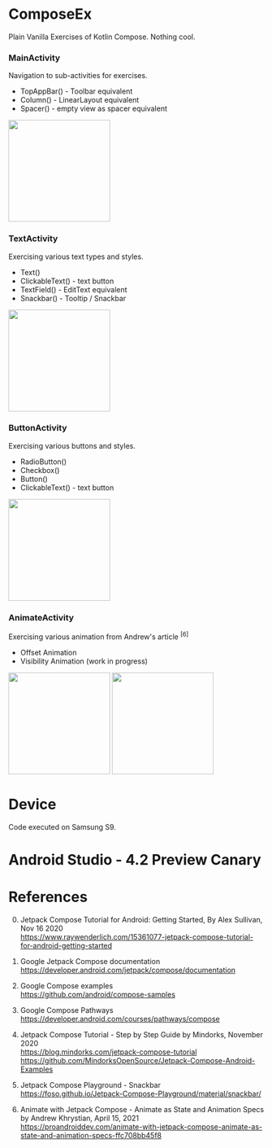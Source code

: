 # ComposeEx
Plain Vanilla Exercises of Kotlin Compose.  Nothing cool.

### MainActivity
Navigation to sub-activities for exercises.
- TopAppBar() - Toolbar equivalent 
- Column() - LinearLayout equivalent 
- Spacer() - empty view as spacer equivalent 
<img width="200" src="https://user-images.githubusercontent.com/1282659/120253725-bfbc6f80-c24d-11eb-916d-2a92f3f98310.png">

### TextActivity
Exercising various text types and styles. 
- Text() 
- ClickableText() - text button 
- TextField() - EditText equivalent 
- Snackbar() - Tooltip / Snackbar
<img width="200" src="https://user-images.githubusercontent.com/1282659/115166898-02016700-a07b-11eb-9133-7bcea1f346ef.png">

### ButtonActivity
Exercising various buttons and styles.
- RadioButton()
- Checkbox()
- Button() 
- ClickableText() - text button 
<img width="200" src="https://user-images.githubusercontent.com/1282659/115168225-c3ba7680-a07f-11eb-93fc-e1122f8420d3.png">

### AnimateActivity
Exercising various animation from Andrew's article <sup> [6] </sup>
- Offset Animation
- Visibility Animation (work in progress)

<img width="200" src="https://user-images.githubusercontent.com/1282659/120253921-46714c80-c24e-11eb-808e-b25875bbb61c.png"> <img width="200" src="https://user-images.githubusercontent.com/1282659/120253916-44a78900-c24e-11eb-9f0c-ac0bea51bc0f.png"> 

# Device
Code executed on Samsung S9.

# Android Studio - 4.2 Preview Canary

# References

0. Jetpack Compose Tutorial for Android: Getting Started, By Alex Sullivan, Nov 16 2020 \
https://www.raywenderlich.com/15361077-jetpack-compose-tutorial-for-android-getting-started

1. Google Jetpack Compose documentation \
https://developer.android.com/jetpack/compose/documentation

2. Google Compose examples \
https://github.com/android/compose-samples

3. Google Compose Pathways \
https://developer.android.com/courses/pathways/compose

4. Jetpack Compose Tutorial - Step by Step Guide by Mindorks, November 2020 \
https://blog.mindorks.com/jetpack-compose-tutorial \
https://github.com/MindorksOpenSource/Jetpack-Compose-Android-Examples

5. Jetpack Compose Playground - Snackbar \
https://foso.github.io/Jetpack-Compose-Playground/material/snackbar/

6. Animate with Jetpack Compose - Animate as State and Animation Specs by Andrew Khrystian, April 15, 2021 \
https://proandroiddev.com/animate-with-jetpack-compose-animate-as-state-and-animation-specs-ffc708bb45f8

